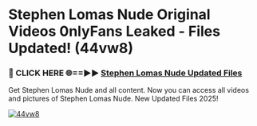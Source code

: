 # Stephen Lomas Nude Original Videos 0nlyFans Leaked - Files Updated! (44vw8)

<h3>🔴 CLICK HERE 🌐==►► <a href="https://tinyurl.com/5h6xmrr3" rel="nofollow">Stephen Lomas Nude Updated Files</a></h3>

Get Stephen Lomas Nude and all content. Now you can access all videos and pictures of Stephen Lomas Nude. New Updated Files 2025!

[![44vw8](https://i.imgur.com/KVD873Z.gif)](https://tinyurl.com/5h6xmrr3)
